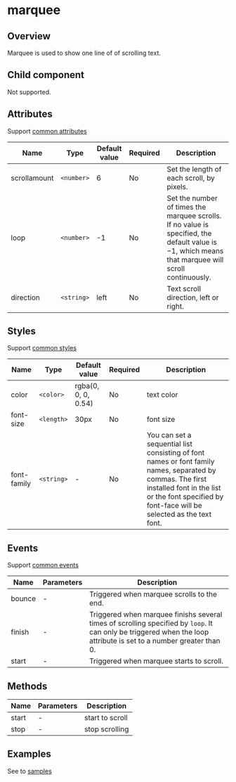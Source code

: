 # marquee

## Overview

Marquee is used to show one line of of scrolling text.

## Child component

Not supported.

## Attributes

Support [common attributes](common-attributes.md)

| Name         | Type       | Default value | Required | Description |
| ------------ | ---------- | ------ | ---- | --------------------------------------------------------------------------- |
| scrollamount | `<number>` | 6      | No   | Set the length of each scroll, by pixels. |
| loop         | `<number>` | -1     | No   | Set the number of times the marquee scrolls. If no value is specified, the default value is −1, which means that marquee will scroll continuously. |
| direction    | `<string>` | left   | No   | Text scroll direction, left or right. |

## Styles

Support [common styles](common-styles.md)

| Name         | Type       | Default value | Required | Description |
| ----------- | ---------- | ------------------- | ---- | ----------------------------------------------------------------------------------------------------------------------------------------------------------------------------- |
| color       | `<color>`  | rgba(0, 0, 0, 0.54) | No   | text color |
| font-size   | `<length>` | 30px                | No   | font size |
| font-family | `<string>` | -                   | No   | You can set a sequential list consisting of font names or font family names, separated by commas. The first installed font in the list or the font specified by font-face will be selected as the text font. |

## Events

Support [common events](common-events.md)

| Name   | Parameters | Description |
| ------ | ---- | ---------------------------------------------------------------------------------------- |
| bounce | -    | Triggered when marquee scrolls to the end. |
| finish | -    | Triggered when marquee finishs several times of scrolling specified by `loop`. It can only be triggered when the loop attribute is set to a number greater than 0. |
| start  | -    | Triggered when marquee starts to scroll. |

## Methods

| Name   | Parameters | Description |
| ----- | ---- | ---------------- |
| start | -    | start to scroll |
| stop  | -    | stop scrolling |

## Examples

See to [samples](https://github.com/quickappcn/sample/blob/master/src/component/basic/marquee/index.ux)